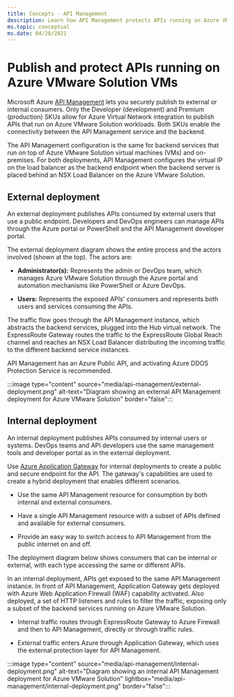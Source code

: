```yaml
---
title: Concepts - API Management 
description: Learn how API Management protects APIs running on Azure VMware Solution virtual machines (VMs)
ms.topic: conceptual
ms.date: 04/28/2021
---
```


# Publish and protect APIs running on Azure VMware Solution VMs

Microsoft Azure [API Management](https://azure.microsoft.com/services/api-management/) lets you securely publish to external or internal consumers.  Only the Developer (development) and Premium (production) SKUs allow for Azure Virtual Network integration to publish APIs that run on Azure VMware Solution workloads.  Both SKUs enable the connectivity between the API Management service and the backend. 

The API Management configuration is the same for backend services that run on top of Azure VMware Solution virtual machines (VMs) and on-premises. For both deployments, API Management configures the virtual IP on the load balancer as the backend endpoint when the backend server is placed behind an NSX Load Balancer on the Azure VMware Solution. 


## External deployment

An external deployment publishes APIs consumed by external users that use a public endpoint. Developers and DevOps engineers can manage APIs through the Azure portal or PowerShell and the API Management developer portal.

The external deployment diagram shows the entire process and the actors involved (shown at the top). The actors are:

- **Administrator(s):** Represents the admin or DevOps team, which manages Azure VMware Solution through the Azure portal and automation mechanisms like PowerShell or Azure DevOps.

- **Users:**  Represents the exposed APIs' consumers and represents both users and services consuming the APIs.

The traffic flow goes through the API Management instance, which abstracts the backend services, plugged into the Hub virtual network. The ExpressRoute Gateway routes the traffic to the ExpressRoute Global Reach channel and reaches an NSX Load Balancer distributing the incoming traffic to the different backend service instances.

API Management has an Azure Public API, and activating Azure DDOS Protection Service is recommended. 

:::image type="content" source="media/api-management/external-deployment.png" alt-text="Diagram showing an external API Management deployment for Azure VMware Solution" border="false":::


## Internal deployment

An internal deployment publishes APIs consumed by internal users or systems. DevOps teams and API developers use the same management tools and developer portal as in the external deployment.

Use [Azure Application Gateway](../api-management/api-management-howto-integrate-internal-vnet-appgateway.md) for internal deployments to create a public and secure endpoint for the API.  The gateway's capabilities are used to create a hybrid deployment that enables different scenarios.  

* Use the same API Management resource for consumption by both internal and external consumers.

* Have a single API Management resource with a subset of APIs defined and available for external consumers.

* Provide an easy way to switch access to API Management from the public internet on and off.

The deployment diagram below shows consumers that can be internal or external, with each type accessing the same or different APIs.

In an internal deployment, APIs get exposed to the same API Management instance. In front of API Management, Application Gateway gets deployed with Azure Web Application Firewall (WAF) capability activated. Also deployed, a set of HTTP listeners and rules to filter the traffic, exposing only a subset of the backend services running on Azure VMware Solution.


* Internal traffic routes through ExpressRoute Gateway to Azure Firewall and then to API Management, directly or through traffic rules.   

* External traffic enters Azure through Application Gateway, which uses the external protection layer for API Management.


:::image type="content" source="media/api-management/internal-deployment.png" alt-text="Diagram showing an internal API Management deployment for Azure VMware Solution" lightbox="media/api-management/internal-deployment.png" border="false":::
